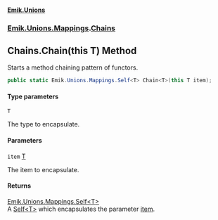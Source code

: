 #### [Emik.Unions](index.md 'index')
### [Emik.Unions.Mappings](Emik.Unions.Mappings.md 'Emik.Unions.Mappings').[Chains](Chains.md 'Emik.Unions.Mappings.Chains')

## Chains.Chain<T>(this T) Method

Starts a method chaining pattern of functors.

```csharp
public static Emik.Unions.Mappings.Self<T> Chain<T>(this T item);
```
#### Type parameters

<a name='Emik.Unions.Mappings.Chains.Chain_T_(thisT).T'></a>

`T`

The type to encapsulate.
#### Parameters

<a name='Emik.Unions.Mappings.Chains.Chain_T_(thisT).item'></a>

`item` [T](Chains.Chain.CbE5DfxNcY+bVpL+PCQgAQ.md#Emik.Unions.Mappings.Chains.Chain_T_(thisT).T 'Emik.Unions.Mappings.Chains.Chain<T>(this T).T')

The item to encapsulate.

#### Returns
[Emik.Unions.Mappings.Self&lt;](Self_T_.md 'Emik.Unions.Mappings.Self<T>')[T](Chains.Chain.CbE5DfxNcY+bVpL+PCQgAQ.md#Emik.Unions.Mappings.Chains.Chain_T_(thisT).T 'Emik.Unions.Mappings.Chains.Chain<T>(this T).T')[&gt;](Self_T_.md 'Emik.Unions.Mappings.Self<T>')  
A [Self&lt;T&gt;](Self_T_.md 'Emik.Unions.Mappings.Self<T>') which encapsulates the parameter [item](Chains.Chain.CbE5DfxNcY+bVpL+PCQgAQ.md#Emik.Unions.Mappings.Chains.Chain_T_(thisT).item 'Emik.Unions.Mappings.Chains.Chain<T>(this T).item').